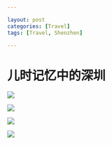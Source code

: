 ```yaml
---

layout: post
categories: [Travel]
tags: [Travel, Shenzhen]

---
```


# 儿时记忆中的深圳



![](http://ope2etmx1.bkt.clouddn.com/15CBCC73-D34F-4CD4-A9A6-AE93C8369D56.JPG)

![](http://ope2etmx1.bkt.clouddn.com/E9B6DEEF-7620-4004-820D-555AF37D5389.JPG)

![](http://ope2etmx1.bkt.clouddn.com/74F54ED6-9BA9-4F68-AF99-C4FC823B12C2.JPG)

![](http://ope2etmx1.bkt.clouddn.com/39506442-7EB1-4ACB-A347-76FEBEC43009.JPG)
